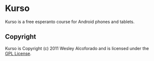 # Kurso
Kurso is a free esperanto course for Android phones and tablets.

## Copyright

Kurso is Copyright (c) 2011 Wesley Alcoforado and is licensed under the [GPL License](http://www.gnu.org/licenses/gpl.html). 
